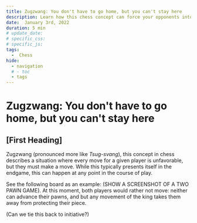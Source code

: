 ```yaml
---
title: Zugzwang: You don't have to go home, but you can't stay here
description: Learn how this chess concept can force your opponents into unfavorable positions
date:  January 3rd, 2022
duration: 5 min
# update_date: 
# specific_css: 
# specific_js: 
tags:
  -  Chess
hide:
  - navigation
  # - toc
  - tags
---
```


# Zugzwang: You don't have to go home, but you can't stay here

## [First Heading]

Zugzwang (pronounced more like _Tsug-svang_), this concept in chess describes a situation where every move for a given player is unfavorable, but they must make a move. While this typically presents itself in the endgame, this can happen at any point in the course of play.

See the following board as an example: (SHOW A SCREENSHOT OF A TWO PAWN GAME). At this moment, both players would rather not move: neither can advance their pawns, and but any movement of the king takes them away from protecting their piece.

(Can we tie this back to initiative?)

[^1]:
